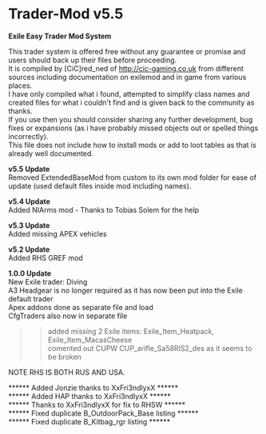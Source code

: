 # Trader-Mod v5.5
<b>Exile Easy Trader Mod System</b><br>

This trader system is offered free without any guarantee or promise and users should back up their files before proceeding.<br>
It is compiled by [CiC]red_ned of http://cic-gaming.co.uk from different sources including documentation on exilemod and in game from various places.<br>
I have only compiled what i found, attempted to simplify class names and created files for what i couldn't find and is given back to the community as thanks.<br>
If you use then you should consider sharing any further development, bug fixes or expansions (as i have probably missed objects out or spelled things incorrectly).<br>
This file does not include how to install mods or add to loot tables as that is already well documented.<br>

<b>v5.5 Update</b><br>
Removed ExtendedBaseMod from custom to its own mod folder for ease of update (used default files inside mod including names).<br>

<b>v5.4 Update</b><br>
Added NIArms mod - Thanks to Tobias Solem for the help<br>

<b>v5.3 Update</b><br>
Added missing APEX vehicles<br>

<b>v5.2 Update</b><br>
Added RHS GREF mod<br>

<b>1.0.0 Update</b><br>
New Exile trader: Diving <br>
A3 Headgear is no longer required as it has now been put into the Exile default trader<br>
Apex addons done as separate file and load<br>
CfgTraders also now in separate file<br>

>> added missing 2 Exile items: Exile_Item_Heatpack, Exile_Item_MacasCheese <br>
>> comented out CUPW CUP_arifle_Sa58RIS2_des as it seems to be broken<br>

NOTE RHS IS BOTH RUS AND USA.<br>

****** Added Jonzie thanks to XxFri3ndlyxX ******<br>
****** Added HAP thanks to XxFri3ndlyxX ******<br>
****** Thanks to XxFri3ndlyxX for fix to RHSW ******<br>
****** Fixed duplicate B_OutdoorPack_Base listing ******<br>
****** Fixed duplicate B_Kitbag_rgr listing ******<br>
